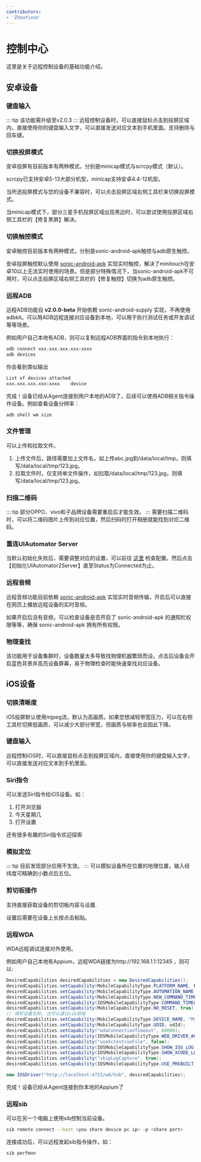```yaml
---
contributors:
- 'ZhouYixun'
---
```


# 控制中心

这里是关于远程控制设备的基础功能介绍。

## 安卓设备

### 键盘输入
::: tip
该功能需升级至v2.0.3
:::
远程控制设备时，可以直接鼠标点击到投屏区域内，直接使用你的键盘输入文字，可以直接发送对应文本到手机里面。支持删除与回车键。

### 切换投屏模式
安卓投屏有目前版本有两种模式，分别是minicap模式与scrcpy模式（默认）。

scrcpy已支持安卓5-13大部分机型，minicap支持安卓4.4-12机型。

当所选投屏模式与您的设备不兼容时，可以点击投屏区域右侧工具栏来切换投屏模式。

当minicap模式下，部分三星手机投屏区域出现黑边时，可以尝试使用投屏区域右侧工具栏的【修复黑屏】解决。

### 切换触控模式

安卓触控目前版本有两种模式，分别是sonic-android-apk触控与adb原生触控。

安卓投屏触控默认使用 [sonic-android-apk](https://sonic-cloud.cn/saa) 实现实时触控，解决了minitouch在安卓10以上无法实时使用的场景。但是部分特殊情况下，当sonic-android-apk不可用时，可以点击投屏区域右侧工具栏的【修复触控】切换为adb原生触控。

### 远程ADB

远程ADB功能自 **v2.0.0-beta** 开始依赖 sonic-android-supply 实现，不再使用 adbkit。可以用ADB远程连接对应设备到本地，可以用于执行测试任务或开发调试等等场景。

例如用户自己本地有ADB，则可以复制远程ADB界面的指令到本地执行：
```bash
adb connect xxx.xxx.xxx.xxx:xxxx
adb devices
```
你会看到类似输出
```bash
List of devices attached
xxx.xxx.xxx.xxx:xxxx    device
```
完成！设备已经从Agent连接到用户本地的ADB了，后续可以使用ADB相关指令操作设备。例如查看设备分辨率：
```bash
adb shell wm size
```

### 文件管理

可以上传和拉取文件。

1. 上传文件后，路径需要加上文件名，如上传abc.jpg到/data/local/tmp，则填写/data/local/tmp/123.jpg。
2. 拉取文件时，仅支持单文件操作，如拉取/data/local/tmp/123.jpg，则填写/data/local/tmp/123.jpg。

### 扫描二维码
::: tip
部分OPPO、vivo和子品牌设备需要重启后才能生效。
:::
需要扫描二维码时，可以将二维码图片上传到对应位置，然后扫码时打开相册就能找到对应二维码。

### 重连UIAutomator Server

当默认初始化失败后，需要调整对应的设置，可以前往 [这里](https://sonic-cloud.cn/deploy/android-deploy.html) 检查配置。然后点击【初始化UIAutomator2Server】直至Status为Connected为止。

### 远程音频

远程音频功能目前依赖 [sonic-android-apk](https://sonic-cloud.cn/saa) 实现实时音频传输，开启后可以直接在网页上播放远程设备的实时音频。

如果开启后没有音频，可以检查设备是否开启了 sonic-android-apk 的通知栏权限等等，确保 sonic-android-apk 拥有所有权限。

### 物理查找

该功能用于设备集群时，设备数量太多导致找物理机器繁琐而设。点击后设备会开启蓝色背景并高亮设备屏幕，易于物理检查时能快速查找对应设备。

## iOS设备

### 切换清晰度
iOS投屏默认使用mjpeg流，默认为高画质。如果您想减轻带宽压力，可以在右侧工具栏切换低画质，可以减少大部分带宽，但画质与帧率也会因此下降。

### 键盘输入
远程控制iOS时，可以直接鼠标点击到投屏区域内，直接使用你的键盘输入文字，可以直接发送对应文本到手机里面。

### Siri指令

可以发送Siri指令给iOS设备。如：

1. 打开浏览器
2. 今天星期几
3. 打开设置

还有很多有趣的Siri指令欢迎探索

### 模拟定位
::: tip
目前发现部分应用不生效。
:::
可以模拟设备所在位置的地理位置，输入经纬度可精确到小数点后五位。

### 剪切板操作
支持直接获取设备的剪切板内容与设置.

设置后需要在设备上长按点击粘贴。

### 远程WDA
WDA远程调试连接对外使用。

例如用户自己本地有Appium，远程WDA链接为http://192.168.1.1:12345 ，则可以:
```java
DesiredCapabilities desiredCapabilities = new DesiredCapabilities();
desiredCapabilities.setCapability(MobileCapabilityType.PLATFORM_NAME, Platform.IOS);
desiredCapabilities.setCapability(MobileCapabilityType.AUTOMATION_NAME, AutomationName.IOS_XCUI_TEST);
desiredCapabilities.setCapability(MobileCapabilityType.NEW_COMMAND_TIMEOUT, 3600);
desiredCapabilities.setCapability(IOSMobileCapabilityType.COMMAND_TIMEOUTS, 3600);
desiredCapabilities.setCapability(MobileCapabilityType.NO_RESET, true);
// 填写设备名称, 也可以通过sib获取
desiredCapabilities.setCapability(MobileCapabilityType.DEVICE_NAME, "My Phone");
desiredCapabilities.setCapability(MobileCapabilityType.UDID, udId);
desiredCapabilities.setCapability("wdaConnectionTimeout", 60000);
desiredCapabilities.setCapability(IOSMobileCapabilityType.WEB_DRIVER_AGENT_URL, "http://192.168.1.1:12345");
desiredCapabilities.setCapability("useXctestrunFile", false);
desiredCapabilities.setCapability(IOSMobileCapabilityType.SHOW_IOS_LOG, false);
desiredCapabilities.setCapability(IOSMobileCapabilityType.SHOW_XCODE_LOG, false);
desiredCapabilities.setCapability("skipLogCapture", true);
desiredCapabilities.setCapability(IOSMobileCapabilityType.USE_PREBUILT_WDA, false);

new IOSDriver("http://localhost:4723/wd/hub", desiredCapabilities);
```
完成！设备已经从Agent连接到你本地的Appium了

### 远程sib

可以在另一个电脑上使用sib控制当前设备。

```bash
sib remote connect --host <you share device pc ip> -p <share port>
```
连接成功后，可以远程发起sib指令操作，如：
```bash
sib perfmon
```


